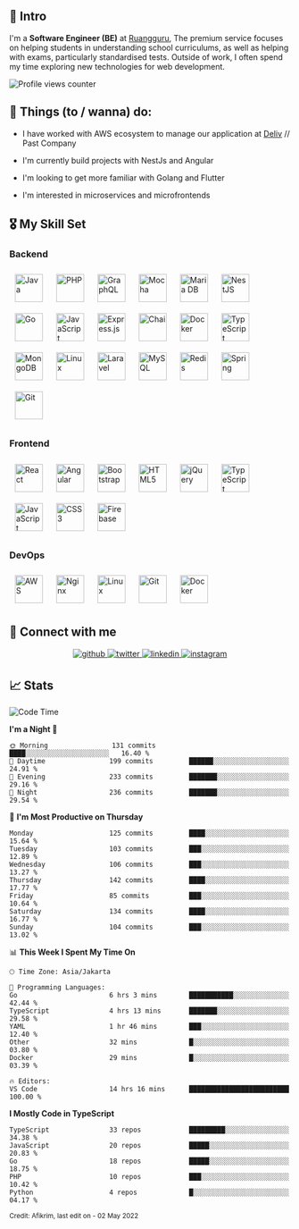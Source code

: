 ## 🙇 Intro  
I'm a **Software Engineer (BE)** at [Ruangguru](https://ruangguru.com), The premium service focuses on helping students in understanding school curriculums, as well as helping with exams, particularly standardised tests. Outside of work, I often spend my time exploring new technologies for web development.  
  

![Profile views counter](https://komarev.com/ghpvc/?username=afikrim&&style=for-the-badge) 


## 📃 Things (to / wanna) do:  
- I have worked with AWS ecosystem to manage our application at [Deliv](https://kios.deliv.id) // Past Company  
  

- I'm currently build projects with NestJs and Angular  
  

- I'm looking to get more familiar with Golang and Flutter  
  

- I'm interested in microservices and microfrontends  


## 🎖️ My Skill Set  


### Backend  
<div align="left">  
<img style="margin: 10px" src="https://profilinator.rishav.dev/skills-assets/java-original-wordmark.svg" alt="Java" height="50" />  
<img style="margin: 10px" src="https://profilinator.rishav.dev/skills-assets/php-original.svg" alt="PHP" height="50" />  
<img style="margin: 10px" src="https://profilinator.rishav.dev/skills-assets/graphql.png" alt="GraphQL" height="50" />  
<img style="margin: 10px" src="https://profilinator.rishav.dev/skills-assets/mocha.png" alt="Mocha" height="50" />  
<img style="margin: 10px" src="https://profilinator.rishav.dev/skills-assets/mariadb.png" alt="Maria DB" height="50" />  
<img style="margin: 10px" src="https://profilinator.rishav.dev/skills-assets/nestjs.svg" alt="NestJS" height="50" />  
<img style="margin: 10px" src="https://profilinator.rishav.dev/skills-assets/go-original.svg" alt="Go" height="50" />  
<img style="margin: 10px" src="https://profilinator.rishav.dev/skills-assets/javascript-original.svg" alt="JavaScript" height="50" />  
<img style="margin: 10px" src="https://profilinator.rishav.dev/skills-assets/express-original-wordmark.svg" alt="Express.js" height="50" />  
<img style="margin: 10px" src="https://profilinator.rishav.dev/skills-assets/chai.png" alt="Chai" height="50" />  
<img style="margin: 10px" src="https://profilinator.rishav.dev/skills-assets/docker-original-wordmark.svg" alt="Docker" height="50" />  
<img style="margin: 10px" src="https://profilinator.rishav.dev/skills-assets/typescript-original.svg" alt="TypeScript" height="50" />  
<img style="margin: 10px" src="https://profilinator.rishav.dev/skills-assets/mongodb-original-wordmark.svg" alt="MongoDB" height="50" />  
<img style="margin: 10px" src="https://profilinator.rishav.dev/skills-assets/linux-original.svg" alt="Linux" height="50" />  
<img style="margin: 10px" src="https://profilinator.rishav.dev/skills-assets/laravel-plain-wordmark.svg" alt="Laravel" height="50" />  
<img style="margin: 10px" src="https://profilinator.rishav.dev/skills-assets/mysql-original-wordmark.svg" alt="MySQL" height="50" />  
<img style="margin: 10px" src="https://profilinator.rishav.dev/skills-assets/redis-original-wordmark.svg" alt="Redis" height="50" />  
<img style="margin: 10px" src="https://profilinator.rishav.dev/skills-assets/springio-icon.svg" alt="Spring" height="50" />  
<img style="margin: 10px" src="https://profilinator.rishav.dev/skills-assets/git-scm-icon.svg" alt="Git" height="50" />  
</div>  



### Frontend  
<div align="left">  
<img style="margin: 10px" src="https://profilinator.rishav.dev/skills-assets/react-original-wordmark.svg" alt="React" height="50" />  
<img style="margin: 10px" src="https://profilinator.rishav.dev/skills-assets/angularjs-original.svg" alt="Angular" height="50" />  
<img style="margin: 10px" src="https://profilinator.rishav.dev/skills-assets/bootstrap-plain.svg" alt="Bootstrap" height="50" />  
<img style="margin: 10px" src="https://profilinator.rishav.dev/skills-assets/html5-original-wordmark.svg" alt="HTML5" height="50" />  
<img style="margin: 10px" src="https://profilinator.rishav.dev/skills-assets/jquery.png" alt="jQuery" height="50" />  
<img style="margin: 10px" src="https://profilinator.rishav.dev/skills-assets/typescript-original.svg" alt="TypeScript" height="50" />  
<img style="margin: 10px" src="https://profilinator.rishav.dev/skills-assets/javascript-original.svg" alt="JavaScript" height="50" />  
<img style="margin: 10px" src="https://profilinator.rishav.dev/skills-assets/css3-original-wordmark.svg" alt="CSS3" height="50" />  
<img style="margin: 10px" src="https://profilinator.rishav.dev/skills-assets/firebase.png" alt="Firebase" height="50" />  
</div>  



### DevOps  
<div align="left">  
<img style="margin: 10px" src="https://profilinator.rishav.dev/skills-assets/amazonwebservices-original-wordmark.svg" alt="AWS" height="50" />  
<img style="margin: 10px" src="https://profilinator.rishav.dev/skills-assets/nginx-original.svg" alt="Nginx" height="50" />  
<img style="margin: 10px" src="https://profilinator.rishav.dev/skills-assets/linux-original.svg" alt="Linux" height="50" />  
<img style="margin: 10px" src="https://profilinator.rishav.dev/skills-assets/git-scm-icon.svg" alt="Git" height="50" />  
<img style="margin: 10px" src="https://profilinator.rishav.dev/skills-assets/docker-original-wordmark.svg" alt="Docker" height="50" />  
</div>  


## 🔗 Connect with me  
<div align="center">
<a href="https://github.com/afikrim" target="_blank">
<img src=https://img.shields.io/badge/github-%2324292e.svg?&style=for-the-badge&logo=github&logoColor=white alt=github style="margin-bottom: 5px;" />
</a>
<a href="https://twitter.com/aafikrim" target="_blank">
<img src=https://img.shields.io/badge/twitter-%2300acee.svg?&style=for-the-badge&logo=twitter&logoColor=white alt=twitter style="margin-bottom: 5px;" />
</a>
<a href="https://linkedin.com/in/afikrim" target="_blank">
<img src=https://img.shields.io/badge/linkedin-%231E77B5.svg?&style=for-the-badge&logo=linkedin&logoColor=white alt=linkedin style="margin-bottom: 5px;" />
</a>
<a href="https://instagram.com/aafikrim" target="_blank">
<img src=https://img.shields.io/badge/instagram-%23000000.svg?&style=for-the-badge&logo=instagram&logoColor=white alt=instagram style="margin-bottom: 5px;" />
</a>  
</div>  


## 📈 Stats  

<!--START_SECTION:waka-->
![Code Time](http://img.shields.io/badge/Code%20Time-817%20hrs%201%20min-blue)

**I'm a Night 🦉** 

```text
🌞 Morning                131 commits         ████░░░░░░░░░░░░░░░░░░░░░   16.40 % 
🌆 Daytime                199 commits         ██████░░░░░░░░░░░░░░░░░░░   24.91 % 
🌃 Evening                233 commits         ███████░░░░░░░░░░░░░░░░░░   29.16 % 
🌙 Night                  236 commits         ███████░░░░░░░░░░░░░░░░░░   29.54 % 
```
📅 **I'm Most Productive on Thursday** 

```text
Monday                   125 commits         ████░░░░░░░░░░░░░░░░░░░░░   15.64 % 
Tuesday                  103 commits         ███░░░░░░░░░░░░░░░░░░░░░░   12.89 % 
Wednesday                106 commits         ███░░░░░░░░░░░░░░░░░░░░░░   13.27 % 
Thursday                 142 commits         ████░░░░░░░░░░░░░░░░░░░░░   17.77 % 
Friday                   85 commits          ███░░░░░░░░░░░░░░░░░░░░░░   10.64 % 
Saturday                 134 commits         ████░░░░░░░░░░░░░░░░░░░░░   16.77 % 
Sunday                   104 commits         ███░░░░░░░░░░░░░░░░░░░░░░   13.02 % 
```


📊 **This Week I Spent My Time On** 

```text
🕑︎ Time Zone: Asia/Jakarta

💬 Programming Languages: 
Go                       6 hrs 3 mins        ███████████░░░░░░░░░░░░░░   42.44 % 
TypeScript               4 hrs 13 mins       ███████░░░░░░░░░░░░░░░░░░   29.58 % 
YAML                     1 hr 46 mins        ███░░░░░░░░░░░░░░░░░░░░░░   12.40 % 
Other                    32 mins             █░░░░░░░░░░░░░░░░░░░░░░░░   03.80 % 
Docker                   29 mins             █░░░░░░░░░░░░░░░░░░░░░░░░   03.39 % 

🔥 Editors: 
VS Code                  14 hrs 16 mins      █████████████████████████   100.00 % 
```

**I Mostly Code in TypeScript** 

```text
TypeScript               33 repos            █████████░░░░░░░░░░░░░░░░   34.38 % 
JavaScript               20 repos            █████░░░░░░░░░░░░░░░░░░░░   20.83 % 
Go                       18 repos            █████░░░░░░░░░░░░░░░░░░░░   18.75 % 
PHP                      10 repos            ███░░░░░░░░░░░░░░░░░░░░░░   10.42 % 
Python                   4 repos             █░░░░░░░░░░░░░░░░░░░░░░░░   04.17 % 
```




<!--END_SECTION:waka-->

<sub>Credit: Afikrim, last edit on - 02 May 2022</sub>
